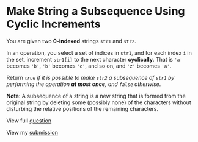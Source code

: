 # **Make String a Subsequence Using Cyclic Increments**

You are given two **0-indexed** strings `str1` and `str2`.

In an operation, you select a set of indices in `str1`, and for each index `i` in the set, increment `str1[i]` to the next character **cyclically**. That is `'a'` becomes `'b'`, `'b'` becomes `'c'`, and so on, and `'z'` becomes `'a'`.

Return _`true` if it is possible to make `str2` a subsequence of `str1` by performing the operation **at most once**, and `false` otherwise_.

**Note**: A subsequence of a string is a new string that is formed from the original string by deleting some (possibly none) of the characters without disturbing the relative positions of the remaining characters.

View full [question](https://leetcode.com/problems/make-string-a-subsequence-using-cyclic-increments?envType=daily-question&envId=2024-12-04)

View my [submission](https://leetcode.com/problems/make-string-a-subsequence-using-cyclic-increments/submissions/1470038997)
